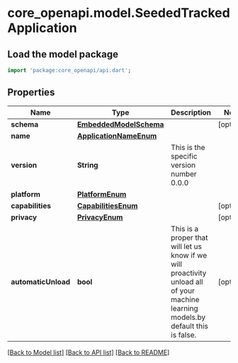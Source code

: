# core_openapi.model.SeededTrackedApplication

## Load the model package
```dart
import 'package:core_openapi/api.dart';
```

## Properties
Name | Type | Description | Notes
------------ | ------------- | ------------- | -------------
**schema** | [**EmbeddedModelSchema**](EmbeddedModelSchema.md) |  | [optional] 
**name** | [**ApplicationNameEnum**](ApplicationNameEnum.md) |  | 
**version** | **String** | This is the specific version number 0.0.0 | 
**platform** | [**PlatformEnum**](PlatformEnum.md) |  | 
**capabilities** | [**CapabilitiesEnum**](CapabilitiesEnum.md) |  | [optional] 
**privacy** | [**PrivacyEnum**](PrivacyEnum.md) |  | [optional] 
**automaticUnload** | **bool** | This is a proper that will let us know if we will proactivity unload all of your machine learning models.by default this is false. | [optional] 

[[Back to Model list]](../README.md#documentation-for-models) [[Back to API list]](../README.md#documentation-for-api-endpoints) [[Back to README]](../README.md)


